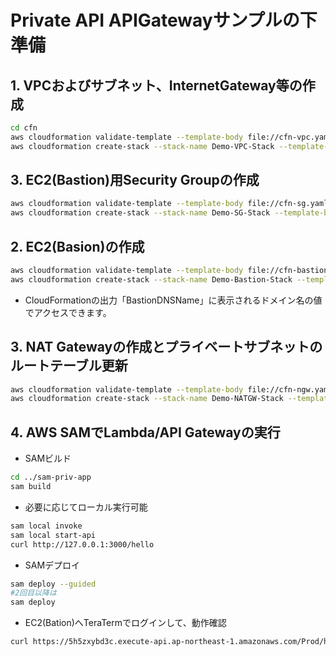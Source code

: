 # Private API APIGatewayサンプルの下準備

## 1. VPCおよびサブネット、InternetGateway等の作成
```sh
cd cfn
aws cloudformation validate-template --template-body file://cfn-vpc.yaml
aws cloudformation create-stack --stack-name Demo-VPC-Stack --template-body file://cfn-vpc.yaml
```

## 3. EC2(Bastion)用Security Groupの作成
```sh
aws cloudformation validate-template --template-body file://cfn-sg.yaml
aws cloudformation create-stack --stack-name Demo-SG-Stack --template-body file://cfn-sg.yaml
```
## 2. EC2(Basion)の作成
```sh
aws cloudformation validate-template --template-body file://cfn-bastion-ec2.yaml
aws cloudformation create-stack --stack-name Demo-Bastion-Stack --template-body file://cfn-bastion-ec2.yaml
```
* CloudFormationの出力「BastionDNSName」に表示されるドメイン名の値でアクセスできます。

## 3. NAT Gatewayの作成とプライベートサブネットのルートテーブル更新
```sh
aws cloudformation validate-template --template-body file://cfn-ngw.yaml
aws cloudformation create-stack --stack-name Demo-NATGW-Stack --template-body file://cfn-ngw.yaml
```
## 4. AWS SAMでLambda/API Gatewayの実行
* SAMビルド
```sh
cd ../sam-priv-app
sam build
```
* 必要に応じてローカル実行可能
```sh
sam local invoke
sam local start-api
curl http://127.0.0.1:3000/hello
```
* SAMデプロイ
```sh
sam deploy --guided
#2回目以降は
sam deploy
```

* EC2(Bation)へTeraTermでログインして、動作確認
```sh
curl https://5h5zxybd3c.execute-api.ap-northeast-1.amazonaws.com/Prod/hello/
```